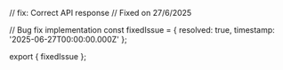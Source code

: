 // fix: Correct API response
// Fixed on 27/6/2025

// Bug fix implementation
const fixedIssue = {
  resolved: true,
  timestamp: '2025-06-27T00:00:00.000Z'
};

export { fixedIssue };
